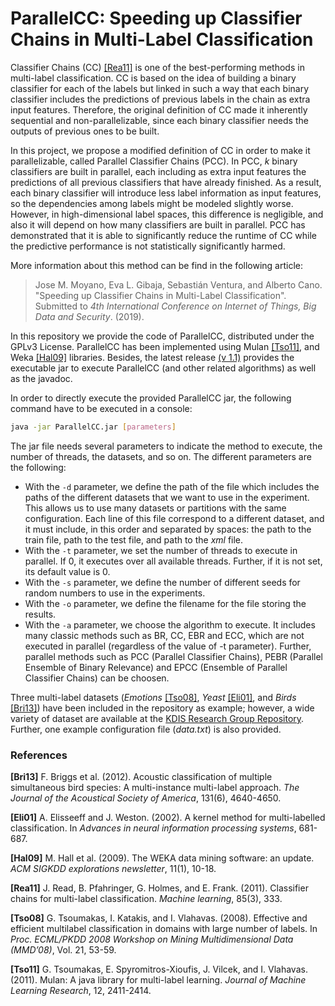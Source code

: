 # ParallelCC: Speeding up Classifier Chains in Multi-Label Classification

Classifier Chains (CC) [[Rea11]](#Rea11) is one of the best-performing methods in multi-label classification.
CC is based on the idea of building a binary classifier for each of the labels but linked in such a way that each binary classifier includes the predictions of previous labels in the chain as extra input features.
Therefore, the original definition of CC made it inherently sequential and non-parallelizable, since each binary classifier needs the outputs of previous ones to be built.

In this project, we propose a modified definition of CC in order to make it parallelizable, called Parallel Classifier Chains (PCC). In PCC, *k* binary classifiers are built in parallel, each including as extra input features the predictions of all previous classifiers that have already finished.
As a result, each binary classifier will introduce less label information as input features, so the dependencies among labels might be modeled slightly worse. However, in high-dimensional label spaces, this difference is negligible, and also it will depend on how many classifiers are built in parallel.
PCC has demonstrated that it is able to significantly reduce the runtime of CC while the predictive performance is not statistically significantly harmed.

More information about this method can be find in the following article:
> Jose M. Moyano, Eva L. Gibaja, Sebastián Ventura, and Alberto Cano. "Speeding up Classifier Chains in Multi-Label Classification". Submitted to *4th International Conference on Internet of Things, Big Data and Security*. (2019).

<!---  If you use ParallelCC, please cite the paper. Further, a [bibtex citation file](https://github.com/i02momuj/ParallelCC) is also provided. -->

In this repository we provide the code of ParallelCC, distributed under the GPLv3 License. ParallelCC has been implemented using Mulan [[Tso11]](#Tso11), and Weka [[Hal09]](#Hal09) libraries. Besides, the latest release [(v 1.1)](https://github.com/i02momuj/ParallelCC/releases/tag/v1.1) provides the executable jar to execute ParallelCC (and other related algorithms) as well as the javadoc.

In order to directly execute the provided ParallelCC jar, the following command have to be executed in a console:
```sh
java -jar ParallelCC.jar [parameters]
```

The jar file needs several parameters to indicate the method to execute, the number of threads, the datasets, and so on. The different parameters are the following:
* With the ```-d``` parameter, we define the path of the file which includes the paths of the different datasets that we want to use in the experiment. This allows us to use many datasets or partitions with the same configuration. Each line of this file correspond to a different dataset, and it must include, in this order and separated by spaces: the path to the train file, path to the test file, and path to the *xml* file.
* With the ```-t``` parameter, we set the number of threads to execute in parallel. If 0, it executes over all available threads. Further, if it is not set, its default value is 0.
* With the ```-s``` parameter, we define the number of different seeds for random numbers to use in the experiments.
* With the ```-o``` parameter, we define the filename for the file storing the results.
* With the ```-a``` parameter, we choose the algorithm to execute. It includes many classic methods such as BR, CC, EBR and ECC, which are not executed in parallel (regardless of the value of -t parameter). Further, parallel methods such as PCC (Parallel Classifier Chains), PEBR (Parallel Ensemble of Binary Relevance) and EPCC (Ensemble of Parallel Classifier Chains) can be choosen.

Three multi-label datasets (*Emotions* [[Tso08]](#Tso08), *Yeast* [[Eli01]](#Eli01), and *Birds* [[Bri13]](#Bri13)) have been included in the repository as example; however, a wide variety of dataset are available at the [KDIS Research Group Repository](http://www.uco.es/kdis/mllresources/). Further, one example configuration file (*data.txt*) is also provided.

### References

<a name="Bri13"></a>**[Bri13]** F. Briggs et al. (2012). Acoustic classification of multiple simultaneous bird species: A multi-instance multi-label approach. *The Journal of the Acoustical Society of America*, 131(6), 4640-4650.

<a name="Eli01"></a>**[Eli01]** A. Elisseeff and J. Weston. (2002). A kernel method for multi-labelled classification. In *Advances in neural information processing systems*, 681-687.

<a name="Hal09"></a>**[Hal09]** M. Hall et al. (2009). The WEKA data mining software: an update. *ACM SIGKDD explorations newsletter*, 11(1), 10-18.

<a name="Rea11"></a>**[Rea11]** J. Read, B. Pfahringer, G. Holmes, and E. Frank. (2011). Classifier chains for multi-label classification. *Machine learning*, 85(3), 333.

<a name="Tso08"></a>**[Tso08]** G. Tsoumakas, I. Katakis, and I. Vlahavas. (2008). Effective and efficient multilabel classification in domains with large number of labels. In *Proc. ECML/PKDD 2008 Workshop on Mining Multidimensional Data (MMD’08)*, Vol. 21, 53-59.

<a name="Tso11"></a>**[Tso11]** G. Tsoumakas, E. Spyromitros-Xioufis, J. Vilcek, and I. Vlahavas. (2011). Mulan: A java library for multi-label learning. *Journal of Machine Learning Research*, 12, 2411-2414.

